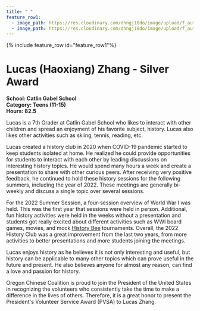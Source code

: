 ```yaml
---
title: " "
feature_row1:
  - image_path: https://res.cloudinary.com/dhngj18do/image/upload/f_auto,q_auto/v1/images/pvsa/2022_Lucas_Zhang1
  - image_path: https://res.cloudinary.com/dhngj18do/image/upload/f_auto,q_auto/v1/images/activities/year_2022
---
```


{% include feature_row id="feature_row1"%}

# Lucas (Haoxiang) Zhang - Silver Award

**School: Catlin Gabel School**  
**Category: Teens (11-15)**  
**Hours: 82.5**  

Lucas is a 7th Grader at Catlin Gabel School who likes to interact with other children and spread an enjoyment of his favorite subject, history. Lucas also likes other activities such as skiing, tennis, reading, etc.

Lucas created a history club in 2020 when COVID-19 pandemic started to keep students isolated at home. He realized he could provide opportunities for students to interact with each other by leading discussions on interesting history topics. He would spend many hours a week and create a presentation to share with other curious peers. After receiving very positive feedback, he continued to hold these history sessions for the following summers, including the year of 2022. These meetings are generally bi-weekly and discuss a single topic over several sessions.

For the 2022 Summer Session, a four-session overview of World War I was held. This was the first year that sessions were held in person. Additional, fun history activities were held in the weeks without a presentation and students got really excited about different activities such as WWI board games, movies, and mock [History Bee](https://nationalhistorybee.com/) tournaments. Overall, the 2022 History Club was a great improvement from the last two years, from more activities to better presentations and more students joining the meetings.

Lucas enjoys history as he believes it is not only interesting and useful, but history can be applicable to many other topics which can prove useful in the future and present. He also believes anyone for almost any reason, can find a love and passion for history.

Oregon Chinese Coalition is proud to join the President of the United States in recognizing the volunteers who consistently take the time to make a difference in the lives of others. Therefore, it is a great honor to present the President's Volunteer Service Award (PVSA) to Lucas Zhang.
